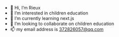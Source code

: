 - 👋 Hi, I’m Rieux
- 👀 I’m interested in children education
- 🌱 I’m currently learning next.js
- 💞️ I’m looking to collaborate on children education
- 📫 my email address is 372826057@qq.com
